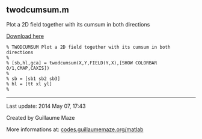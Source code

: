 ## twodcumsum.m ##
Plot a 2D field together with its cumsum in both directions

[Download here](http://guillaumemaze.googlecode.com/svn/trunk/matlab/codes/graphicxPlots/twodcumsum.m)

```
% TWODCUMSUM Plot a 2D field together with its cumsum in both directions
%
% [sb,hl,gca] = twodcumsum(X,Y,FIELD(Y,X),[SHOW COLORBAR 0/1,CMAP,CAXIS])
%
% sb = [sb1 sb2 sb3]
% hl = [tt xl yl]
%
```

---

Last update: 2014 May 07, 17:43

Created by Guillaume Maze

More informations at: [codes.guillaumemaze.org/matlab](http://codes.guillaumemaze.org/matlab)